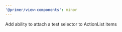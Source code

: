 ```yaml
---
'@primer/view-components': minor
---
```


Add ability to attach a test selector to ActionList items
